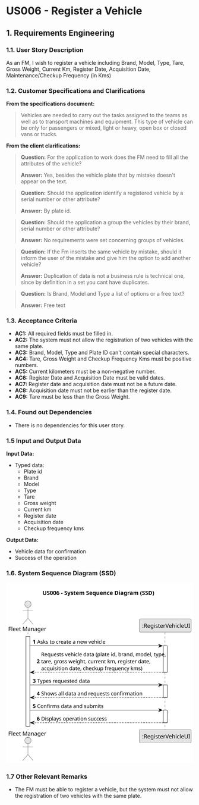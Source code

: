 # US006 - Register a Vehicle 

## 1. Requirements Engineering

### 1.1. User Story Description

As an FM, I wish to register a vehicle including Brand, Model, Type, Tare,
Gross Weight, Current Km, Register Date, Acquisition Date, Maintenance/Checkup Frequency (in Kms)

### 1.2. Customer Specifications and Clarifications 

**From the specifications document:**

> Vehicles are needed to carry out the tasks assigned to the teams as well as to transport
machines and equipment. This type of vehicle can be only for passengers or mixed,
light or heavy, open box or closed vans or trucks.

**From the client clarifications:**

> **Question:** For the application to work does the FM need to fill all the attributes of the vehicle?
>
> **Answer:** Yes, besides the vehicle plate that by mistake doesn't appear on the text.

> **Question:** Should the application identify a registered vehicle by a serial number or other attribute?
>
> **Answer:** By plate id.

> **Question:** Should the application a group the vehicles by their brand, serial number or other attribute?
>
> **Answer:** No requirements were set concerning groups of vehicles.

> **Question:** If the Fm inserts the same vehicle by mistake, should it inform the user of the mistake and give him the option to add another vehicle?
>
> **Answer:** Duplication of data is not a business rule is technical one, since by definition in a set you cant have duplicates.

> **Question:** Is Brand, Model and Type a list of options or a free text?
> 
> **Answer:** Free text
 
### 1.3. Acceptance Criteria

* **AC1:** All required fields must be filled in.
* **AC2:** The system must not allow the registration of two vehicles with the same plate.
* **AC3:** Brand, Model, Type and Plate ID can't contain special characters.
* **AC4:** Tare, Gross Weight and Checkup Frequency Kms must be positive numbers.
* **AC5:** Current kilometers must be a non-negative number.
* **AC6:** Register Date and Acquisition Date must be valid dates.
* **AC7:** Register date and acquisition date must not be a future date.
* **AC8:** Acquisition date must not be earlier than the register date.
* **AC9:** Tare must be less than the Gross Weight.

### 1.4. Found out Dependencies

* There is no dependencies for this user story.

### 1.5 Input and Output Data

**Input Data:**

* Typed data:
    * Plate id
    * Brand
    * Model
    * Type
    * Tare
    * Gross weight
    * Current km
    * Register date
    * Acquisition date
    * Checkup frequency kms

**Output Data:**

* Vehicle data for confirmation
* Success of the operation

### 1.6. System Sequence Diagram (SSD)

![System Sequence Diagram](svg/us006-system-sequence-diagram.svg)

### 1.7 Other Relevant Remarks

* The FM must be able to register a vehicle, but the system must not allow the registration of two vehicles with the same plate.